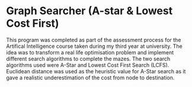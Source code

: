 # Graph Searcher (A-star & Lowest Cost First)

This program was completed as part of the assessment process for the Artifical Intelligence course taken during my third year at university. The idea was to transform a real life optimisation problem and implement different search algorithms to complete the mazes. The two search algorithms used were A-Star and Lowest Cost First Search (LCFS). Euclidean distance was used as the heuristic value for A-Star search as it gave a realistic underestimation of the cost from node to destination. 
